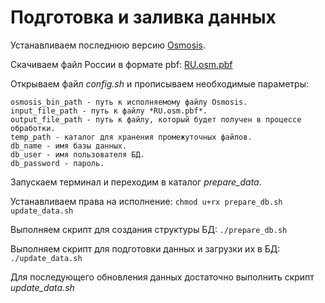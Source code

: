 # Подготовка и заливка данных
Устанавливаем последнюю версию [Osmosis](http://wiki.openstreetmap.org/wiki/Osmosis/Installation).

Скачиваем файл России в формате pbf: [RU.osm.pbf](http://data.gis-lab.info/osm_dump/dump/latest/RU.osm.pbf)

Открываем файл *config.sh* и прописываем необходимые параметры:
```
osmosis_bin_path - путь к исполняемому файлу Osmosis.
input_file_path - путь к файлу *RU.osm.pbf*.
output_file_path - путь к файлу, который будет получен в процессе обработки.
temp_path - каталог для хранения промежуточных файлов.
db_name - имя базы данных.
db_user - имя пользователя БД.
db_password - пароль.
```

Запускаем терминал и переходим в каталог *prepare_data*.

Устанавливаем права на исполнение:
`chmod u+rx prepare_db.sh update_data.sh`

Выполняем скрипт для создания структуры БД:
`./prepare_db.sh`

Выполняем скрипт для подготовки данных и загрузки их в БД:
`./update_data.sh`

Для последующего обновления данных достаточно выполнить скрипт *update_data.sh*
